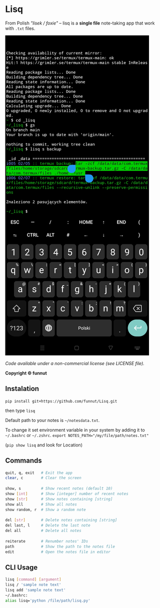 # Lisq

From Polish *"lisek / foxie"* – lisq is a **single file** note-taking app that work with `.txt` files.

![Zrzut ekranu](screenshot.jpg)

*Code available under a non-commercial license (see LICENSE file).*

**Copyright © funnut**

## Instalation

`pip install git+https://github.com/funnut/Lisq.git`

then type `lisq`

Default path to your notes is `~/notesdata.txt`.

To change it set environment variable in your system by adding it to `~/.bashrc` or `~/.zshrc`.
```export NOTES_PATH="/my/file/path/notes.txt"```

(`pip show lisq` and look for Location)

## Commands

```bash
quit, q, exit   # Exit the app  
clear, c        # Clear the screen  

show, s         # Show recent notes (default 10)  
show [int]      # Show [integer] number of recent notes  
show [str]      # Show notes containing [string]  
show all        # Show all notes  
show random, r  # Show a random note  

del [str]       # Delete notes containing [string]  
del last, l     # Delete the last note  
del all         # Delete all notes  

reiterate       # Renumber notes' IDs  
path            # Show the path to the notes file  
edit            # Open the notes file in editor
```


## CLI Usage

```bash
lisq [command] [argument]
lisq / 'sample note text'
lisq add 'sample note text'
~/.bashrc:
alias lisq='python /file/path/lisq.py'
```
